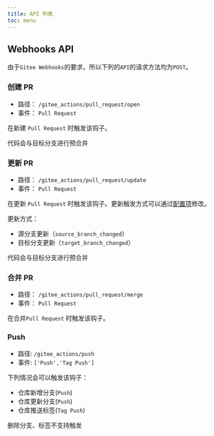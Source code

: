 ```yaml
---
title: API 列表
toc: menu
---
```


## Webhooks API

由于`Gitee Webhooks`的要求，所以下列的`API`的请求方法均为`POST`。

### 创建 PR

-   路径： `/gitee_actions/pull_request/open`
-   事件： `Pull Request`

在新建 `Pull Request` 时触发该钩子。

<Alert type='success'>
代码会与目标分支进行预合并
</Alert>

### 更新 PR

-   路径： `/gitee_actions/pull_request/update`
-   事件： `Pull Request`

在更新 `Pull Request` 时触发该钩子。更新触发方式可以通过[配置项](/config#pr)修改。

更新方式：

-   源分支更新（`source_branch_changed`）
-   目标分支更新（`target_branch_changed`）

<Alert type='success'>
代码会与目标分支进行预合并
</Alert>

### 合并 PR

-   路径： `/gitee_actions/pull_request/merge`
-   事件： `Pull Request`

在合并`Pull Request` 时触发该钩子。

### Push

-   路径: `/gitee_actions/push`
-   事件: `['Push','Tag Push']`

下列情况会可以触发该钩子：

-   仓库新增分支(`Push`)
-   仓库更新分支(`Push`)
-   仓库推送标签(`Tag Push`)

<Alert type='error'>
删除分支、标签不支持触发
</Alert>
